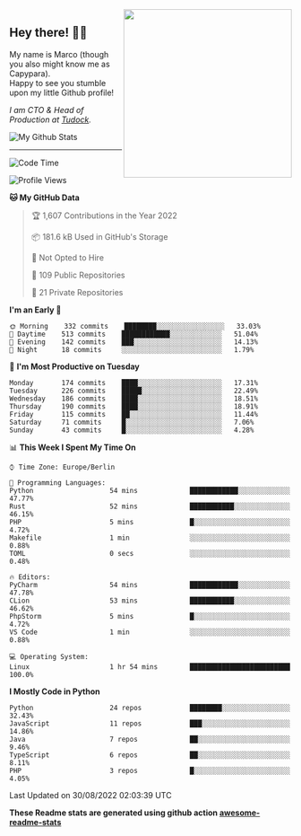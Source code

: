 <img src="https://capypara.de/para_logo.png?a=13" align="right" width="300">

## Hey there! 👋🙃
My name is Marco (though you also might know me as Capypara).  
Happy to see you stumble upon my little Github profile!

*I am CTO & Head of Production at <a href="http://tudock.de">Tudock</a>.*


![My Github Stats](https://github-readme-stats.vercel.app/api?username=theCapypara&show_icons=true&title_color=8ea106&text_color=ffffff&icon_color=8ea106&bg_color=2F343F&hide_border=1)

---
<!--START_SECTION:waka-->
![Code Time](http://img.shields.io/badge/Code%20Time-1%2C772%20hrs%2039%20mins-blue)

![Profile Views](http://img.shields.io/badge/Profile%20Views-0-blue)

**🐱 My GitHub Data** 

> 🏆 1,607 Contributions in the Year 2022
 > 
> 📦 181.6 kB Used in GitHub's Storage 
 > 
> 🚫 Not Opted to Hire
 > 
> 📜 109 Public Repositories 
 > 
> 🔑 21 Private Repositories  
 > 
**I'm an Early 🐤** 

```text
🌞 Morning    332 commits    ████████░░░░░░░░░░░░░░░░░   33.03% 
🌆 Daytime    513 commits    ████████████░░░░░░░░░░░░░   51.04% 
🌃 Evening    142 commits    ███░░░░░░░░░░░░░░░░░░░░░░   14.13% 
🌙 Night      18 commits     ░░░░░░░░░░░░░░░░░░░░░░░░░   1.79%

```
📅 **I'm Most Productive on Tuesday** 

```text
Monday       174 commits    ████░░░░░░░░░░░░░░░░░░░░░   17.31% 
Tuesday      226 commits    █████░░░░░░░░░░░░░░░░░░░░   22.49% 
Wednesday    186 commits    ████░░░░░░░░░░░░░░░░░░░░░   18.51% 
Thursday     190 commits    ████░░░░░░░░░░░░░░░░░░░░░   18.91% 
Friday       115 commits    ██░░░░░░░░░░░░░░░░░░░░░░░   11.44% 
Saturday     71 commits     █░░░░░░░░░░░░░░░░░░░░░░░░   7.06% 
Sunday       43 commits     █░░░░░░░░░░░░░░░░░░░░░░░░   4.28%

```


📊 **This Week I Spent My Time On** 

```text
⌚︎ Time Zone: Europe/Berlin

💬 Programming Languages: 
Python                   54 mins             ████████████░░░░░░░░░░░░░   47.77% 
Rust                     52 mins             ███████████░░░░░░░░░░░░░░   46.15% 
PHP                      5 mins              █░░░░░░░░░░░░░░░░░░░░░░░░   4.72% 
Makefile                 1 min               ░░░░░░░░░░░░░░░░░░░░░░░░░   0.88% 
TOML                     0 secs              ░░░░░░░░░░░░░░░░░░░░░░░░░   0.48%

🔥 Editors: 
PyCharm                  54 mins             ████████████░░░░░░░░░░░░░   47.78% 
CLion                    53 mins             ███████████░░░░░░░░░░░░░░   46.62% 
PhpStorm                 5 mins              █░░░░░░░░░░░░░░░░░░░░░░░░   4.72% 
VS Code                  1 min               ░░░░░░░░░░░░░░░░░░░░░░░░░   0.88%

💻 Operating System: 
Linux                    1 hr 54 mins        █████████████████████████   100.0%

```

**I Mostly Code in Python** 

```text
Python                   24 repos            ████████░░░░░░░░░░░░░░░░░   32.43% 
JavaScript               11 repos            ███░░░░░░░░░░░░░░░░░░░░░░   14.86% 
Java                     7 repos             ██░░░░░░░░░░░░░░░░░░░░░░░   9.46% 
TypeScript               6 repos             ██░░░░░░░░░░░░░░░░░░░░░░░   8.11% 
PHP                      3 repos             █░░░░░░░░░░░░░░░░░░░░░░░░   4.05%

```



 Last Updated on 30/08/2022 02:03:39 UTC
<!--END_SECTION:waka-->

**These Readme stats are generated using github action [awesome-readme-stats](https://github.com/anmol098/waka-readme-stats)**
